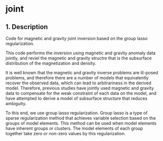 # joint

## 1. Description
Code for magnetic and gravity joint inversion based on the group lasso regularization.

This code performs the inversion using magnetic and gravity anomaly data jointly, and reviel the magnetic and gravity structre that is the subsurface distribution of the magnetization and density.

It is well known that the magnetic and gravity inverse problems are ill-posed problems, and therefore there are a number of models that equivalently recover the observed data, which can lead to arbitrariness in the derived model. Therefore, previous studies have jointly used magnetic and gravity data to compensate for the weak constraint of each data on the model, and have attempted to derive a model of subsurface structure that reduces ambiguity.

To this end, we use group lasso regularization. Group lasso is a type of sparse regularization method that achieves variable selection based on the groups of model elements. This method can be used when model elements have inherent groups or clusters. The model elements of each group together take zero or non-zero values by this regularization.
